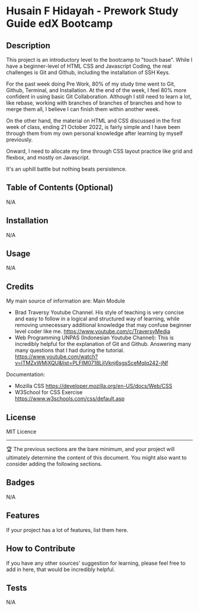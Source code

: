 # Husain F Hidayah - Prework Study Guide edX Bootcamp

## Description
This project is an introductory level to the bootcamp to "touch base". 
While I have a beginner-level of HTML CSS and Javascript Coding, the real challenges is Git and Github, including the installation of SSH Keys. 

For the past week doing Pre Work, 80% of my study time went to Git, Github, Terminal, and Installation. At the end of the week, I feel 80% more confident in using basic Git Collaboration. Although I still need to learn a lot, like rebase, working with branches of branches of branches and how to merge them all, I believe I can finish them within another week. 

On the other hand, the material on HTML and CSS discussed in the first week of class, ending 21 October 2022, is fairly simple and I have been through them from my own personal knowledge after learning by myself previously.

Onward, I need to allocate my time through CSS layout practice like grid and flexbox, and mostly on Javascript. 

It's an uphill battle but nothing beats persistence. 

## Table of Contents (Optional)

N/A

## Installation

N/A

## Usage

N/A

## Credits

My main source of information are:
Main Module
- Brad Traversy Youtube Channel. His style of teaching is very concise and easy to follow in a logical and structured way of learning, while removing unnecessary additional knowledge that may confuse beginner level coder like me. https://www.youtube.com/c/TraversyMedia
- Web Programming UNPAS (Indonesian Youtube Channel): This is incredibly helpful for the explanation of Git and Github. Answering many many questions that I had during the tutorial. https://www.youtube.com/watch?v=lTMZxWMjXQU&list=PLFIM0718LjIVknj6sgsSceMqlq242-jNf

Documentation:
- Mozilla CSS https://developer.mozilla.org/en-US/docs/Web/CSS
- W3School for CSS Exercise https://www.w3schools.com/css/default.asp

## License

MIT Licence

---

🏆 The previous sections are the bare minimum, and your project will ultimately determine the content of this document. You might also want to consider adding the following sections.

## Badges

N/A

## Features

If your project has a lot of features, list them here.

## How to Contribute

If you have any other sources' suggestion for learning, please feel free to add in here, that would be incredibly helpful.

## Tests

N/A
